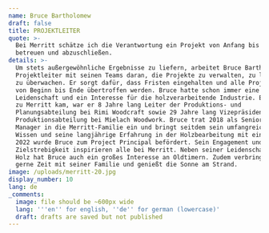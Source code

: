```yaml
---
name: Bruce Bartholomew
draft: false
title: PROJEKTLEITER
quote: >-
  Bei Merritt schätze ich die Verantwortung ein Projekt von Anfang bis Ende zu
  betreuen und abzuschließen.
details: >-
  Um stets außergewöhnliche Ergebnisse zu liefern, arbeitet Bruce Barthlomew als
  Projektleiter mit seinen Teams daran, die Projekte zu verwalten, zu leiten und
  zu überwachen. Er sorgt dafür, dass Fristen eingehalten und alle Projektziele
  von Beginn bis Ende übertroffen werden. Bruce hatte schon immer eine
  Leidenschaft und ein Interesse für die holzverarbeitende Industrie. Bevor er
  zu Merritt kam, war er 8 Jahre lang Leiter der Produktions- und
  Planungsabteilung bei Rimi Woodcraft sowie 29 Jahre lang Vizepräsident der
  Produktionsabteilung bei Mielach Woodwork. Bruce trat 2018 als Senior Project
  Manager in die Merritt-Familie ein und bringt seitdem sein umfangreiches
  Wissen und seine langjährige Erfahrung in der Holzbearbeitung mit ein. Im Jahr
  2022 wurde Bruce zum Project Principal befördert. Sein Engagement und seine
  Zielstrebigkeit inspirieren alle bei Merritt. Neben seiner Leidenschaft für
  Holz hat Bruce auch ein großes Interesse an Oldtimern. Zudem verbringt er
  gerne Zeit mit seiner Familie und genießt die Sonne am Strand.
image: /uploads/merritt-20.jpg
display_number: 10
lang: de
_comments:
  image: file should be ~600px wide
  lang: '''en'' for english, ''de'' for german (lowercase)'
  draft: drafts are saved but not published
---
```

